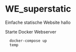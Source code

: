 # WE_superstatic
Einfache statische Website
hallo

Starte Docker Webserver
```
  docker-compose up
  temp
```
